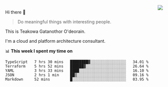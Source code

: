 <img align="right" src="https://github-readme-stats.vercel.app/api?username=Teakowa&show_icons=true&icon_color=2f80ed&text_color=718096&bg_color=ffffff&hide_title=true" />

Hi there 👋

> Do meaningful things with interesting people.

This is Teakowa Gatanothor O'deorain.

I'm a cloud and platform architecture consultant.

📊 **This week I spent my time on**
<!--START_SECTION:waka-->
```text
TypeScript   7 hrs 30 mins   ████████▓░░░░░░░░░░░░░░░░   34.01 % 
Terraform    5 hrs 52 mins   ██████▓░░░░░░░░░░░░░░░░░░   26.64 % 
YAML         3 hrs 33 mins   ████░░░░░░░░░░░░░░░░░░░░░   16.10 % 
JSON         2 hrs 1 min     ██▒░░░░░░░░░░░░░░░░░░░░░░   09.16 % 
Markdown     52 mins         █░░░░░░░░░░░░░░░░░░░░░░░░   03.95 % 
```
<!--END_SECTION:waka-->
